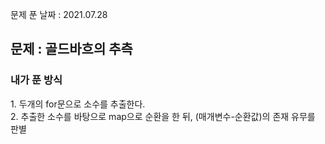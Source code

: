문제 푼 날짜 : 2021.07.28

<h2>문제 : 골드바흐의 추측</h2>

<h3>내가 푼 방식</h3>
<div>1. 두개의 for문으로 소수를 추출한다.</div>
<div>2. 추출한 소수를 바탕으로 map으로 순환을 한 뒤, (매개변수-순환값)의 존재 유무를 판별</div>

 